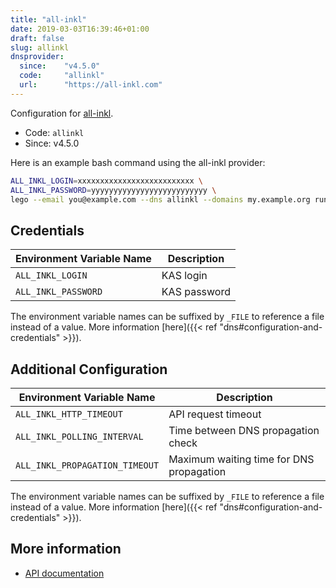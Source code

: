```yaml
---
title: "all-inkl"
date: 2019-03-03T16:39:46+01:00
draft: false
slug: allinkl
dnsprovider:
  since:    "v4.5.0"
  code:     "allinkl"
  url:      "https://all-inkl.com"
---
```


<!-- THIS DOCUMENTATION IS AUTO-GENERATED. PLEASE DO NOT EDIT. -->
<!-- providers/dns/allinkl/allinkl.toml -->
<!-- THIS DOCUMENTATION IS AUTO-GENERATED. PLEASE DO NOT EDIT. -->


Configuration for [all-inkl](https://all-inkl.com).


<!--more-->

- Code: `allinkl`
- Since: v4.5.0


Here is an example bash command using the all-inkl provider:

```bash
ALL_INKL_LOGIN=xxxxxxxxxxxxxxxxxxxxxxxxxx \
ALL_INKL_PASSWORD=yyyyyyyyyyyyyyyyyyyyyyyyyy \
lego --email you@example.com --dns allinkl --domains my.example.org run
```




## Credentials

| Environment Variable Name | Description |
|-----------------------|-------------|
| `ALL_INKL_LOGIN` | KAS login |
| `ALL_INKL_PASSWORD` | KAS password |

The environment variable names can be suffixed by `_FILE` to reference a file instead of a value.
More information [here]({{< ref "dns#configuration-and-credentials" >}}).


## Additional Configuration

| Environment Variable Name | Description |
|--------------------------------|-------------|
| `ALL_INKL_HTTP_TIMEOUT` | API request timeout |
| `ALL_INKL_POLLING_INTERVAL` | Time between DNS propagation check |
| `ALL_INKL_PROPAGATION_TIMEOUT` | Maximum waiting time for DNS propagation |

The environment variable names can be suffixed by `_FILE` to reference a file instead of a value.
More information [here]({{< ref "dns#configuration-and-credentials" >}}).




## More information

- [API documentation](https://kasapi.kasserver.com/dokumentation/phpdoc/index.html)

<!-- THIS DOCUMENTATION IS AUTO-GENERATED. PLEASE DO NOT EDIT. -->
<!-- providers/dns/allinkl/allinkl.toml -->
<!-- THIS DOCUMENTATION IS AUTO-GENERATED. PLEASE DO NOT EDIT. -->
